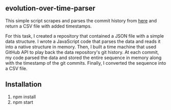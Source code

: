 ## evolution-over-time-parser

This simple script scrapes and parses the commit history from [here](https://github.com/leilakaltouma/evolution-over-time/tree/main) and return a CSV file with added timestamps.<br>

For this task, I created a repository that contained a JSON file with a simple data structure. I wrote a JavaScript code that parses the data and reads it into a native structure in memory. Then, I built a time machine that used GitHub API to play back the data repository's git history. At each commit, my code parsed the data and stored the entire sequence in memory along with the timestamp of the git commits. Finally, I converted the sequence into a CSV file.


## Installation

1) npm install
2) npm start
